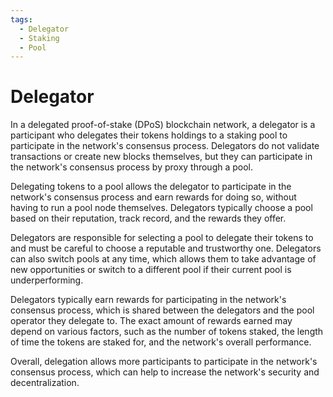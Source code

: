 ```yaml
---
tags:
  - Delegator
  - Staking
  - Pool
---
```


# Delegator

In a delegated proof-of-stake (DPoS) blockchain network, a delegator is a participant who delegates their tokens holdings to a staking pool to participate in the network's consensus process. Delegators do not validate transactions or create new blocks themselves, but they can participate in the network's consensus process by proxy through a pool.

Delegating tokens to a pool allows the delegator to participate in the network's consensus process and earn rewards for doing so, without having to run a pool node themselves. Delegators typically choose a pool based on their reputation, track record, and the rewards they offer.

Delegators are responsible for selecting a pool to delegate their tokens to and must be careful to choose a reputable and trustworthy one. Delegators can also switch pools at any time, which allows them to take advantage of new opportunities or switch to a different pool if their current pool is underperforming.

Delegators typically earn rewards for participating in the network's consensus process, which is shared between the delegators and the pool operator they delegate to. The exact amount of rewards earned may depend on various factors, such as the number of tokens staked, the length of time the tokens are staked for, and the network's overall performance.

Overall, delegation allows more participants to participate in the network's consensus process, which can help to increase the network's security and decentralization.